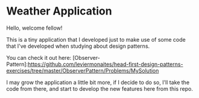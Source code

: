 # Weather Application  

Hello, welcome fellow!

This is a tiny application that I developed just to make use of some code that I've developed when studying about design patterns.

You can check it out here:
[Observer-Pattern]:https://github.com/leviermonaites/head-first-design-patterns-exercises/tree/master/ObserverPattern/Problems/MySolution

I may grow the application a little bit more, if I decide to do so, I'll take the code from there, and start to develop the new features here from this repo.